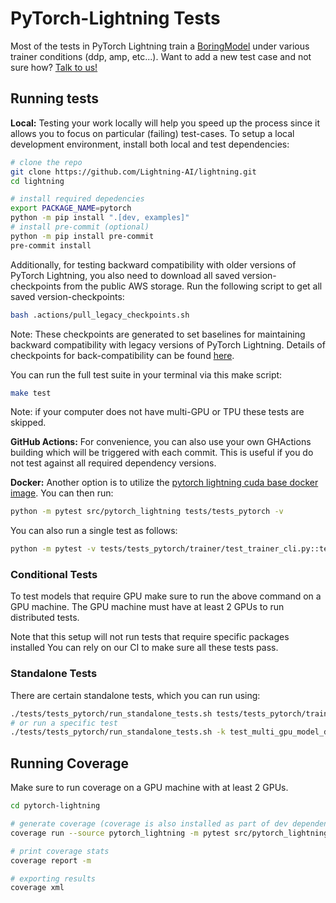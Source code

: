 # PyTorch-Lightning Tests

Most of the tests in PyTorch Lightning train a [BoringModel](https://github.com/Lightning-AI/lightning/blob/release/LTS/src/pytorch_lightning/demos/boring_classes.py) under various trainer conditions (ddp, amp, etc...). Want to add a new test case and not sure how? [Talk to us!](https://www.pytorchlightning.ai/community)

## Running tests

**Local:** Testing your work locally will help you speed up the process since it allows you to focus on particular (failing) test-cases.
To setup a local development environment, install both local and test dependencies:

```bash
# clone the repo
git clone https://github.com/Lightning-AI/lightning.git
cd lightning

# install required depedencies
export PACKAGE_NAME=pytorch
python -m pip install ".[dev, examples]"
# install pre-commit (optional)
python -m pip install pre-commit
pre-commit install
```

Additionally, for testing backward compatibility with older versions of PyTorch Lightning, you also need to download all saved version-checkpoints from the public AWS storage. Run the following script to get all saved version-checkpoints:

```bash
bash .actions/pull_legacy_checkpoints.sh
```

Note: These checkpoints are generated to set baselines for maintaining backward compatibility with legacy versions of PyTorch Lightning. Details of checkpoints for back-compatibility can be found [here](https://github.com/Lightning-AI/lightning/blob/master/tests/legacy/README.md).

You can run the full test suite in your terminal via this make script:

```bash
make test
```

Note: if your computer does not have multi-GPU or TPU these tests are skipped.

**GitHub Actions:** For convenience, you can also use your own GHActions building which will be triggered with each commit.
This is useful if you do not test against all required dependency versions.

**Docker:** Another option is to utilize the [pytorch lightning cuda base docker image](https://hub.docker.com/repository/docker/pytorchlightning/pytorch_lightning/tags?page=1&name=cuda). You can then run:

```bash
python -m pytest src/pytorch_lightning tests/tests_pytorch -v
```

You can also run a single test as follows:

```bash
python -m pytest -v tests/tests_pytorch/trainer/test_trainer_cli.py::test_default_args
```

### Conditional Tests

To test models that require GPU make sure to run the above command on a GPU machine.
The GPU machine must have at least 2 GPUs to run distributed tests.

Note that this setup will not run tests that require specific packages installed
You can rely on our CI to make sure all these tests pass.

### Standalone Tests

There are certain standalone tests, which you can run using:

```bash
./tests/tests_pytorch/run_standalone_tests.sh tests/tests_pytorch/trainer/
# or run a specific test
./tests/tests_pytorch/run_standalone_tests.sh -k test_multi_gpu_model_ddp
```

## Running Coverage

Make sure to run coverage on a GPU machine with at least 2 GPUs.

```bash
cd pytorch-lightning

# generate coverage (coverage is also installed as part of dev dependencies under requirements/pytorch/devel.txt)
coverage run --source pytorch_lightning -m pytest src/pytorch_lightning tests/tests_pytorch pl_examples -v

# print coverage stats
coverage report -m

# exporting results
coverage xml
```
